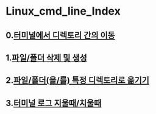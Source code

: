 # Linux_cmd_line_Index   
   
## 0.[터미널에서 디렉토리 간의 이동][0_link]
[0_link]:https://github.com/Ereh-Kim/TIL/blob/TIL/cmd_line_TIL/Linux_cmd_line/Linux_cmd_line_TIL.files/%ED%84%B0%EB%AF%B8%EB%84%90%EC%97%90%EC%84%9C_%EB%94%94%EB%A0%89%ED%86%A0%EB%A6%AC_%EA%B0%84%EC%9D%98_%EC%9D%B4%EB%8F%99_cmd.md "cd"
    
## 1.[파일/폴더 삭제 및 생성][1_link]
[1_link]:https://github.com/Ereh-Kim/TIL/blob/TIL/Linux_cmd_line/Linux_cmd_line_TIL.files/%ED%8C%8C%EC%9D%BC_Or_%ED%8F%B4%EB%8D%94_%EC%82%AD%EC%A0%9C_%EB%B0%8F_%EC%83%9D%EC%84%B1_cmd.md "touch, mkdir, rm"

## 2.[파일/폴더(을/를) 특정 디렉토리로 옮기기][2_link]
[2_link]:https://github.com/Ereh-Kim/TIL/blob/TIL/Linux_cmd_line/Linux_cmd_line_TIL.files/%ED%8C%8C%EC%9D%BC_Or_%ED%8F%B4%EB%8D%94_%ED%8A%B9%EC%A0%95_%EB%94%94%EB%A0%89%ED%86%A0%EB%A6%AC%EB%A1%9C_%EC%98%AE%EA%B8%B0%EA%B8%B0_cmd.md "move"

## 3.[터미널 로그 지울때/치울때][3_link]
[3_link]:https://github.com/Ereh-Kim/TIL/blob/TIL/cmd_line_TIL/Linux_cmd_line/Linux_cmd_line_TIL.files/%ED%84%B0%EB%AF%B8%EB%84%90_%EB%A1%9C%EA%B7%B8_%EC%B9%98%EC%9A%B8%EB%95%8C_cmd.md "clear"